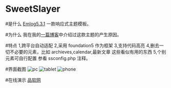 # SweetSlayer
#是什么
[Emlog5.3.1](http://www.emlog.net) 一款响应式主题模板。

#为什么
我在我的[一篇博客](http://pinruan.net/?post=33)中介绍过这款主题的产生原因。

#特点
1,跨平台自动适配
2,采用 foundation5 作为框架
3,支持代码高亮
4,删去一切不必要的元素，比如 archieves,calendar,最新文章 这些看似有用的东西
5,个别元素可自行配置 参看 ssconfig.php 注释。

#界面截图
![pc](http://7u2gtm.com1.z0.glb.clouddn.com/pinruan_large.png)
![tablet](http://7u2gtm.com1.z0.glb.clouddn.com/pinruan_medium.png)
![phone](http://7u2gtm.com1.z0.glb.clouddn.com/pinruan_small.png)

#在线演示
[品软网](http://pinruan.net)